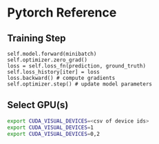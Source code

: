 # Pytorch Reference

## Training Step

```
self.model.forward(minibatch)
self.optimizer.zero_grad()
loss = self.loss_fn(prediction, ground_truth)
self.loss_history[iter] = loss
loss.backward() # compute gradients
self.optimizer.step() # update model parameters
```

## Select GPU(s)

```bash
export CUDA_VISUAL_DEVICES=<csv of device ids>
export CUDA_VISUAL_DEVICES=1
export CUDA_VISUAL_DEVICES=0,2
```


<!--stackedit_data:
eyJoaXN0b3J5IjpbLTg5NjM2NDM2MV19
-->
